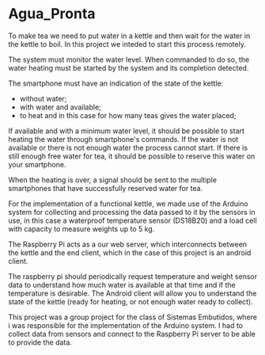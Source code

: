 # Agua_Pronta
To make tea we need to put water in a kettle and then wait for the water in the kettle to boil. 
In this project we inteded to start this process remotely.

The system must monitor the water level. 
When commanded to do so, the water heating must be started by the system and its completion detected.


The smartphone must have an indication of the state of the kettle: 
 - without water;
 - with water and available;
 - to heat and in this case for how many teas gives the water placed;
 
If available and with a minimum water level, it should be possible to start heating the water through smartphone's commands.
If the water is not available or there is not enough water the process cannot start.
If there is still enough free water for tea, it should be possible to reserve this water on your smartphone.

When the heating is over, a signal should be sent to the multiple smartphones that have successfully reserved water for tea.

For the implementation of a functional kettle, 
we made use of the Arduino system for collecting and processing the data passed to it by the sensors in use,
in this case a waterproof temperature sensor (DS18B20) and a load cell with capacity to measure weights up to 5 kg.

The Raspberry Pi acts as a our web server, which interconnects between the kettle and the end client, 
which in the case of this project is an android client.


The raspberry pi should periodically request temperature and weight sensor data to understand how much water is available 
at that time and if the temperature is desirable.
The Android client will allow you to understand the state of the kettle (ready for heating, or not enough water ready to collect).



This project was a group project for the class of Sistemas Embutidos, where i was responsible for the implementation of the Arduino system.
I had to collect data from sensors and connect to the Raspberry Pi server to be able to provide the data.

